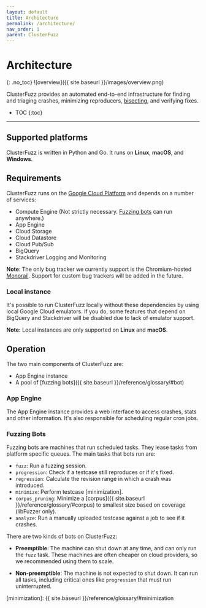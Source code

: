 ```yaml
---
layout: default
title: Architecture
permalink: /architecture/
nav_order: 1
parent: ClusterFuzz
---
```


# Architecture

{: .no_toc} ![overview]({{ site.baseurl }}/images/overview.png)

ClusterFuzz provides an automated end-to-end infrastructure for finding and
triaging crashes, minimizing reproducers, [bisecting], and verifying fixes.

- TOC {:toc}

---

## Supported platforms

ClusterFuzz is written in Python and Go. It runs on **Linux**, **macOS**, and
**Windows**.

## Requirements

ClusterFuzz runs on the [Google Cloud Platform](https://cloud.google.com/) and
depends on a number of services:

- Compute Engine (Not strictly necessary. [Fuzzing bots](#fuzzing-bots) can run
  anywhere.)
- App Engine
- Cloud Storage
- Cloud Datastore
- Cloud Pub/Sub
- BigQuery
- Stackdriver Logging and Monitoring

**Note**: The only bug tracker we currently support is the Chromium-hosted
[Monorail](https://opensource.google.com/projects/monorail). Support for custom
bug trackers will be added in the future.

### Local instance

It's possible to run ClusterFuzz locally without these dependencies by using
local Google Cloud emulators. If you do, some features that depend on BigQuery
and Stackdriver will be disabled due to lack of emulator support.

**Note:** Local instances are only supported on **Linux** and **macOS**.

## Operation

The two main components of ClusterFuzz are:

- App Engine instance
- A pool of [fuzzing bots]({{ site.baseurl }}/reference/glossary/#bot)

### App Engine

The App Engine instance provides a web interface to access crashes, stats and
other information. It's also responsible for scheduling regular cron jobs.

### Fuzzing Bots

Fuzzing bots are machines that run scheduled tasks. They lease tasks from
platform specific queues. The main tasks that bots run are:

- `fuzz`: Run a fuzzing session.
- `progression`: Check if a testcase still reproduces or if it's fixed.
- `regression`: Calculate the revision range in which a crash was introduced.
- `minimize`: Perform testcase [minimization].
- `corpus_pruning`: Minimize a [corpus]({{ site.baseurl
  }}/reference/glossary/#corpus) to smallest size based on coverage (libFuzzer only).
- `analyze`: Run a manually uploaded testcase against a job to see if it
  crashes.

There are two kinds of bots on ClusterFuzz:

- **Preemptible**: The machine can shut down at any time, and can only run the
  `fuzz` task. These machines are often cheaper on cloud providers, so we
  recommended using them to scale.

- **Non-preemptible**: The machine is not expected to shut down. It can run all
  tasks, including critical ones like `progression` that must run uninterrupted.

[bisecting]: https://en.wikipedia.org/wiki/Bisection_(software_engineering)

[minimization]: {{ site.baseurl }}/reference/glossary/#minimization
